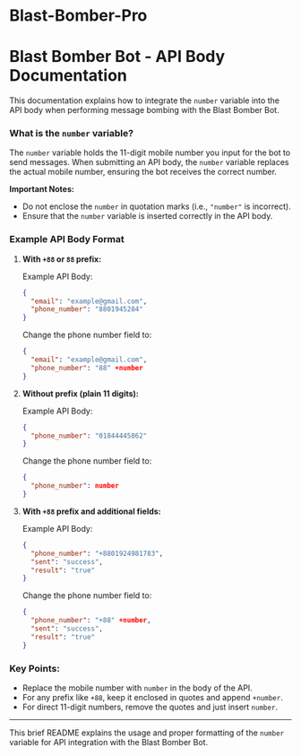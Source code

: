 # Blast-Bomber-Pro

# Blast Bomber Bot - API Body Documentation

This documentation explains how to integrate the `number` variable into the API body when performing message bombing with the Blast Bomber Bot.

### What is the `number` variable?
The `number` variable holds the 11-digit mobile number you input for the bot to send messages. When submitting an API body, the `number` variable replaces the actual mobile number, ensuring the bot receives the correct number.

**Important Notes:**
- Do not enclose the `number` in quotation marks (i.e., `"number"` is incorrect).
- Ensure that the `number` variable is inserted correctly in the API body.

### Example API Body Format

1. **With `+88` or `88` prefix:**

   Example API Body:
   ```json
   {
     "email": "example@gmail.com",
     "phone_number": "8801945284"
   }
   ```
   Change the phone number field to:
   ```json
   {
     "email": "example@gmail.com",
     "phone_number": "88" +number
   }
   ```

2. **Without prefix (plain 11 digits):**

   Example API Body:
   ```json
   {
     "phone_number": "01844445862"
   }
   ```
   Change the phone number field to:
   ```json
   {
     "phone_number": number
   }
   ```

3. **With `+88` prefix and additional fields:**

   Example API Body:
   ```json
   {
     "phone_number": "+8801924981783",
     "sent": "success",
     "result": "true"
   }
   ```
   Change the phone number field to:
   ```json
   {
     "phone_number": "+88" +number,
     "sent": "success",
     "result": "true"
   }
   ```

### Key Points:
- Replace the mobile number with `number` in the body of the API.
- For any prefix like `+88`, keep it enclosed in quotes and append `+number`.
- For direct 11-digit numbers, remove the quotes and just insert `number`.

---

This brief README explains the usage and proper formatting of the `number` variable for API integration with the Blast Bomber Bot.
